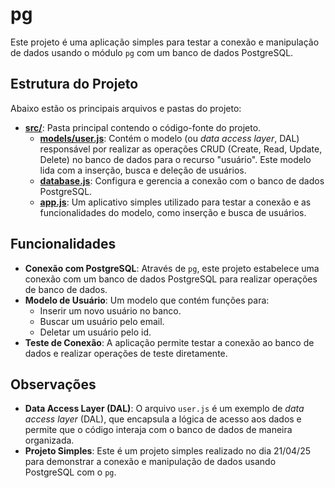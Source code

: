 # pg

Este projeto é uma aplicação simples para testar a conexão e manipulação de dados usando o módulo `pg` com um banco de dados PostgreSQL.

## Estrutura do Projeto

Abaixo estão os principais arquivos e pastas do projeto:

- **[src/](src/)**: Pasta principal contendo o código-fonte do projeto.
  - **[models/user.js](src/models/user.js)**: Contém o modelo (ou _data access layer_, DAL) responsável por realizar as operações CRUD (Create, Read, Update, Delete) no banco de dados para o recurso "usuário". Este modelo lida com a inserção, busca e deleção de usuários.
  - **[database.js](src/database.js)**: Configura e gerencia a conexão com o banco de dados PostgreSQL.
  - **[app.js](src/app.js)**: Um aplicativo simples utilizado para testar a conexão e as funcionalidades do modelo, como inserção e busca de usuários.

## Funcionalidades

- **Conexão com PostgreSQL**: Através de `pg`, este projeto estabelece uma conexão com um banco de dados PostgreSQL para realizar operações de banco de dados.
- **Modelo de Usuário**: Um modelo que contém funções para:
  - Inserir um novo usuário no banco.
  - Buscar um usuário pelo email.
  - Deletar um usuário pelo id.
- **Teste de Conexão**: A aplicação permite testar a conexão ao banco de dados e realizar operações de teste diretamente.

## Observações

- **Data Access Layer (DAL)**: O arquivo `user.js` é um exemplo de _data access layer_ (DAL), que encapsula a lógica de acesso aos dados e permite que o código interaja com o banco de dados de maneira organizada.
- **Projeto Simples**: Este é um projeto simples realizado no dia 21/04/25 para demonstrar a conexão e manipulação de dados usando PostgreSQL com o `pg`.
